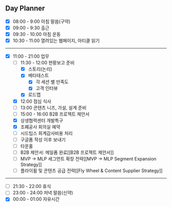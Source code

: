 ## Day Planner
- [x] 08:00 - 9:00 아침 말씀(구약)
- [x] 09:00 - 9:30 출근
- [x] 09:30 - 10:00 아침 운동
- [x] 10:30 - 11:00 열려있는 웹페이지, 아티클 읽기
***
- [x] 11:00 - 21:00 업무
	- [ ] 11:30 - 12:00 현황보고 준비
		- [x] 스토리(논리)
		- [x] 베타테스트
			- [x] 각 세션 별 만족도
			- [x] 고객 인터뷰
		- [x] 로드맵
	- [x] 12:00 점심 식사
	- [ ] 13:00 콘텐츠 니즈, 가설, 설계 준비
	- [ ] 15:00 - 16:00 B2B 프로젝트 제안서
	- [x] 상생협력센터 개발특구
	- [x] 조폐공사 회의실 예약
	- [ ] 시드팁스 회계감사비용 처리
	- [ ] 구글폼 작성 이후 보내기
	- [ ] 타운홀
	- [ ] B2B 제안서: 메일폼 완료[[B2B 프로젝트 제안서]]
	- [ ] MVP → MLP 세그먼트 확장 전략[[MVP → MLP Segment Expansion Strategy]]
	- [ ] 플라이휠 및 콘텐츠 공급 전략[[Fly Wheel & Content Supplier Strategy]]
***
- [ ] 21:30 - 22:00 휴식
- [ ] 23:00 - 24:00 저녁 말씀(신약)
- [x] 00:00 - 01:00 자유시간